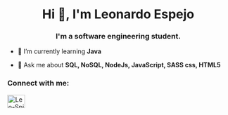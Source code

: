 <h1 align="center">Hi 👋, I'm Leonardo Espejo</h1>
<h3 align="center">I'm a software engineering student.</h3>

- 🌱 I’m currently learning **Java**

- 💬 Ask me about **SQL, NoSQL, NodeJs, JavaScript, SASS css, HTML5**

<h3 align="left">Connect with me:</h3>
<p align="left">
<a href="https://www.linkedin.com/in/leo-spj/" target="blank"><img align="center" src="https://raw.githubusercontent.com/rahuldkjain/github-profile-readme-generator/master/src/images/icons/Social/linked-in-alt.svg" alt="Leo-Spj" height="30" width="40" /></a>
</p>
